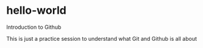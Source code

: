 # hello-world
Introduction to Github

This is just a practice session to understand what Git and Github  is all about
